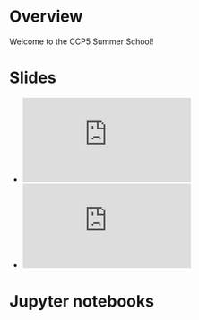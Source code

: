 # Overview

Welcome to the CCP5 Summer School!

# Slides
- ![Statistical Mechanics 1](https://mjksill.github.io/CCP5SummerSchool/slides/statmech1.html)
- ![Statistical Mechanics 2](https://mjksill.github.io/CCP5SummerSchool/slides/statmech2.html)

# Jupyter notebooks

